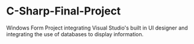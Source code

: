 # C-Sharp-Final-Project
Windows Form Project integrating Visual Studio's built in UI designer and integrating the use of databases to display information.
